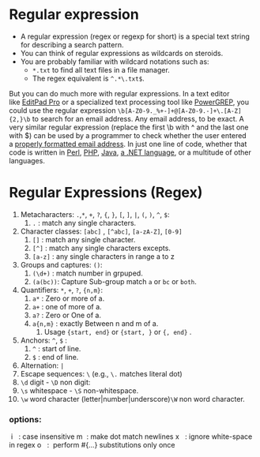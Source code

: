 # Regular expression
- A regular expression (regex or regexp for short) is a special text string for describing a search pattern.
- You can think of regular expressions as wildcards on steroids.
- You are probably familiar with wildcard notations such as:
	- `*.txt` to find all text files in a file manager.
	- The regex equivalent is `^.*\.txt$`.

But you can do much more with regular expressions. In a text editor like [EditPad Pro](https://www.regular-expressions.info/editpadpro.html) or a specialized text processing tool like [PowerGREP](https://www.regular-expressions.info/powergrep.html), you could use the regular expression `\b[A-Z0-9._%+-]+@[A-Z0-9.-]+\.[A-Z]{2,}\b` to search for an email address. Any email address, to be exact. A very similar regular expression (replace the first \b with ^ and the last one with $) can be used by a programmer to check whether the user entered a [properly formatted email address](https://www.regular-expressions.info/email.html). In just one line of code, whether that code is written in [Perl](https://www.regular-expressions.info/perl.html), [PHP](https://www.regular-expressions.info/php.html), [Java](https://www.regular-expressions.info/java.html), [a .NET language](https://www.regular-expressions.info/dotnet.html), or a multitude of other languages.


# Regular Expressions (Regex)
1. Metacharacters: `.`,`*`, `+`, `?`, `{`, `}`, `[`, `]`, `|`, `(`, `)`, `^`, `$`:
	1. `.` : match any single characters.
2. Character classes: `[abc]` , `[^abc]`, `[a-zA-Z]`, `[0-9]`
	1. `[]` : match any single character.
	2. `[^]` : match any single characters excepts.
	3. `[a-z]` : any single characters in range a to z
3. Groups and captures: `()`:
	1. `(\d+)` : match number in grpuped.
	2. `(a(bc))`:  Capture Sub-group match `a` or `bc` or `both`.
4. Quantifiers: `*`, `+`, `?`, `{n,m}`:
	1. `a*` : Zero or more of a. 
	2. `a+` : one of more of a.
	3. `a?` : Zero or One of a.
	4. `a{n,m}` : exactly Between n and m of a.
		1. Usage `{start, end}` or `{start, }` or `{, end}` .  
5. Anchors: `^`, `$` :
	1. `^` : start of line.
	2. `$` : end of line.
6. Alternation: `|`
7. Escape sequences: `\` (e.g., `\.` matches literal dot)
8. `\d` digit - `\D` non digit:
9. `\s` whitespace - `\S` non-whitespace.
10. `\w`  word character (letter|number|underscore)`\W` non word character.
 
### options:
 i   : case insensitive
m  : make dot match newlines
x   : ignore white-space in regex
o   :  perform #{...} substitutions only once